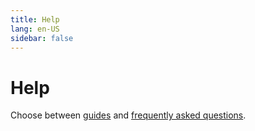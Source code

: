 ```yaml
---
title: Help
lang: en-US
sidebar: false
---
```


# Help

Choose between [guides](guides/getting-started/) and [frequently asked questions](faq/).
